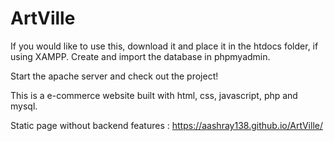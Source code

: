 # ArtVille

If you would like to use this, download it and place it in the htdocs folder, if using XAMPP. Create and import the database in phpmyadmin.

Start the apache server and check out the project!

This is a e-commerce website built with html, css, javascript, php and mysql.

Static page without backend features : https://aashray138.github.io/ArtVille/ 
